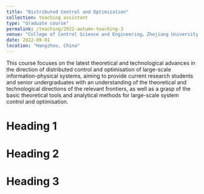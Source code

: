 ```yaml
---
title: "Distributed Control and Optimization"
collection: teaching assistant
type: "Graduate course"
permalink: /teaching/2022-autumn-teaching-3
venue: "College of Control Science and Engineering，Zhejiang University"
date: 2022-09-01
location: "Hangzhou, China"
---
```


This course focuses on the latest theoretical and technological advances in the direction of distributed control and optimisation of large-scale information-physical systems, aiming to provide current research students and senior undergraduates with an understanding of the theoretical and technological directions of the relevant frontiers, as well as a grasp of the basic theoretical tools and analytical methods for large-scale system control and optimisation.

Heading 1
======

Heading 2
======

Heading 3
======